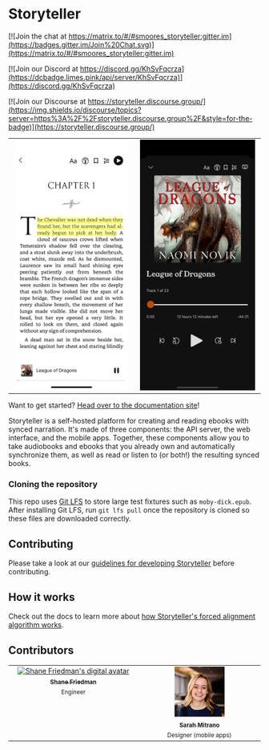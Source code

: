 # Storyteller

[![Join the chat at https://matrix.to/#/#smoores_storyteller:gitter.im](https://badges.gitter.im/Join%20Chat.svg)](https://matrix.to/#/#smoores_storyteller:gitter.im)

[![Join our Discord at https://discord.gg/KhSvFqcrza](https://dcbadge.limes.pink/api/server/KhSvFqcrza)](https://discord.gg/KhSvFqcrza)

[![Join our Discourse at https://storyteller.discourse.group/](https://img.shields.io/discourse/topics?server=https%3A%2F%2Fstoryteller.discourse.group%2F&style=for-the-badge)](https://storyteller.discourse.group/)

<table>
  <tbody>
    <tr>
      <td align="center" width="14.28%">
        <img height="500" src="docs/static/img/league-of-dragons-text.png" />
      </td>
      <td align="center" width="14.28%">
        <img height="500" src="docs/static/img/league-of-dragons-audio.png" />
      </td>
    </tr>
  </tbody>
</table>

Want to get started?
[Head over to the documentation site](https://storyteller-platform.gitlab.io/storyteller/)!

Storyteller is a self-hosted platform for creating and reading ebooks with
synced narration. It's made of three components: the API server, the web
interface, and the mobile apps. Together, these components allow you to take
audiobooks and ebooks that you already own and automatically synchronize them,
as well as read or listen to (or both!) the resulting synced books.

### Cloning the repository

This repo uses [Git LFS](https://git-lfs.com/) to store large test fixtures
such as `moby-dick.epub`. After installing Git LFS, run `git lfs pull` once the
repository is cloned so these files are downloaded correctly.

## Contributing

Please take a look at our
[guidelines for developing Storyteller](https://storyteller-platform.gitlab.io/storyteller/docs/category/development)
before contributing.

## How it works

Check out the docs to learn more about
[how Storyteller's forced alignment algorithm works](https://storyteller-platform.gitlab.io/storyteller/docs/how-it-works/the-algorithm).

## Contributors

<table>
  <tbody>
    <tr>
      <td align="center" valign="top" width="14.28%"><a href="https://gitlab.com/smoores"><img src="https://gitlab.com/uploads/-/system/user/avatar/2464265/avatar.png?width=192" width="100" height="100" alt="Shane Friedman's digital avatar"/><br /><sub><b>Shane Friedman</b></sub></a><br /><sub>Engineer</sub></td>
      <td align="center" valign="top" width="14.28%"><a href="https://www.sarahmitrano.com/"><img src="readme-assets/sarah-headshot.png" width="100" height="100" alt="Sarah Mitrano's headshot"/><br /><sub><b>Sarah Mitrano</b></sub></a><br /><sub>Designer (mobile apps)</sub></td>
    </tr>
  </tbody>
</table>

